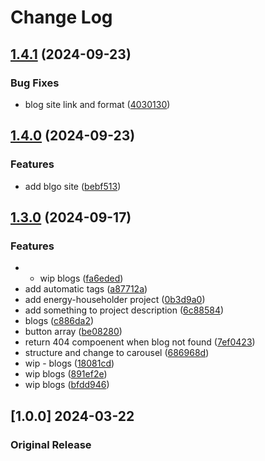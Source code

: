 # Change Log

## [1.4.1](https://github.com/sanriodev/blvckleg.dev/compare/v1.4.0...v1.4.1) (2024-09-23)


### Bug Fixes

* blog site link and format ([4030130](https://github.com/sanriodev/blvckleg.dev/commit/40301309d4534e682ac8a713a326d037b353581b))

## [1.4.0](https://github.com/sanriodev/blvckleg.dev/compare/v1.3.0...v1.4.0) (2024-09-23)


### Features

* add blgo site ([bebf513](https://github.com/sanriodev/blvckleg.dev/commit/bebf5139c789ac5e47d898489ae90485e1a4e82e))

## [1.3.0](https://github.com/sanriodev/blvckleg.dev/compare/1.2.0...v1.3.0) (2024-09-17)


### Features

* - wip blogs ([fa6eded](https://github.com/sanriodev/blvckleg.dev/commit/fa6ededfe8e29d5910419a792ecaf161b3b69a85))
* add automatic tags ([a87712a](https://github.com/sanriodev/blvckleg.dev/commit/a87712a697ef8494216b50f3d53d2b6dc1e27ecc))
* add energy-householder project ([0b3d9a0](https://github.com/sanriodev/blvckleg.dev/commit/0b3d9a09946a49b1773be2b3436192c3582e9a28))
* add something to project description ([6c88584](https://github.com/sanriodev/blvckleg.dev/commit/6c88584fb44e63c1758627f760b43080a07d243d))
* blogs ([c886da2](https://github.com/sanriodev/blvckleg.dev/commit/c886da22a486db3a57434a39578439e1c7d2008d))
* button array ([be08280](https://github.com/sanriodev/blvckleg.dev/commit/be08280d03de916d3ff323207119bd1f8bae1eaa))
* return 404 compoenent when blog not found ([7ef0423](https://github.com/sanriodev/blvckleg.dev/commit/7ef0423256a0b53f76b5a712ab026838376c8eef))
* structure and change to carousel ([686968d](https://github.com/sanriodev/blvckleg.dev/commit/686968d952d34d15ea05cc2b5a82d062205b0f7a))
* wip - blogs ([18081cd](https://github.com/sanriodev/blvckleg.dev/commit/18081cdce9298f252de09b906398500c88b6628b))
* wip blogs ([891ef2e](https://github.com/sanriodev/blvckleg.dev/commit/891ef2e6e76f0818a8f96fb3cfb5f3a54928c565))
* wip blogs ([bfdd946](https://github.com/sanriodev/blvckleg.dev/commit/bfdd946981ca3555f08d8ca6c934d88786c70cd1))

## [1.0.0] 2024-03-22

### Original Release
